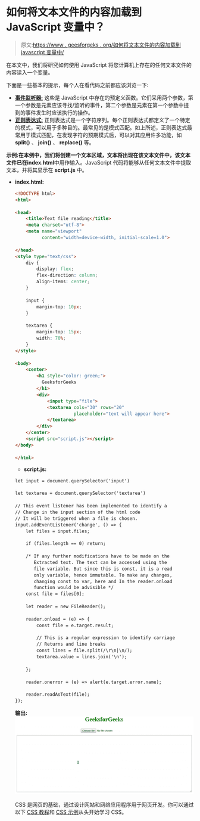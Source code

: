 # 如何将文本文件的内容加载到 JavaScript 变量中？

> 原文:[https://www . geesforgeks . org/如何将文本文件的内容加载到 javascript 变量中/](https://www.geeksforgeeks.org/how-to-load-the-contents-of-a-text-file-into-a-javascript-variable/)

在本文中，我们将研究如何使用 JavaScript 将您计算机上存在的任何文本文件的内容读入一个变量。

下面是一些基本的提示，每个人在看代码之前都应该浏览一下:

*   **[事件监听器:](https://www.geeksforgeeks.org/javascript-addeventlistener-with-examples/)** 这些是 JavaScript 中存在的预定义函数。它们采用两个参数，第一个参数是元素应该寻找/监听的事件，第二个参数是元素在第一个参数中提到的事件发生时应该执行的操作。
*   **[正则表达式:](https://www.geeksforgeeks.org/javascript-regular-expressions/)** 正则表达式是一个字符序列。每个正则表达式都定义了一个特定的模式，可以用于多种目的。最常见的是模式匹配。如上所述，正则表达式最常用于模式匹配，在发现字符的预期模式后，可以对其应用许多功能，如 **split()** 、 **join()** 、 **replace()** 等。

**示例:**在本例中，我们将创建一个文本区域，文本将出现在该文本文件中，该文本文件已在**index.html**中用作输入。JavaScript 代码将能够从任何文本文件中提取文本，并将其显示在 **script.js** 中。

*   **index.html:**

    ```html
    <!DOCTYPE html>
    <html>

    <head>
        <title>Text file reading</title>
        <meta charset="utf-8">
        <meta name="viewport" 
              content="width=device-width, initial-scale=1.0">

    </head>
    <style type="text/css">
        div {
            display: flex;
            flex-direction: column;
            align-items: center;
        }

        input {
            margin-top: 10px;
        }

        textarea {
            margin-top: 15px;
            width: 70%;
        }
    </style>

    <body>
        <center>
            <h1 style="color: green;">
              GeeksforGeeks
            </h1>
            <div>
                <input type="file">
                <textarea cols="30" rows="20" 
                          placeholder="text will appear here">
                </textarea>
            </div>
        </center>
        <script src="script.js"></script>
    </body>

    </html>
    ```

    *   **script.js:**

    ```html
    let input = document.querySelector('input')

    let textarea = document.querySelector('textarea')

    // This event listener has been implemented to identify a
    // Change in the input section of the html code
    // It will be triggered when a file is chosen.
    input.addEventListener('change', () => {
        let files = input.files;

        if (files.length == 0) return;

        /* If any further modifications have to be made on the
           Extracted text. The text can be accessed using the 
           file variable. But since this is const, it is a read 
           only variable, hence immutable. To make any changes, 
           changing const to var, here and In the reader.onload 
           function would be advisible */
        const file = files[0];

        let reader = new FileReader();

        reader.onload = (e) => {
            const file = e.target.result;

            // This is a regular expression to identify carriage 
            // Returns and line breaks
            const lines = file.split(/\r\n|\n/);
            textarea.value = lines.join('\n');

        };

        reader.onerror = (e) => alert(e.target.error.name);

        reader.readAsText(file);
    });
    ```

    **输出:** ![](img/4c1a686b2a36fbb91b6a13e0a75fc182.png)

    CSS 是网页的基础，通过设计网站和网络应用程序用于网页开发。你可以通过以下 [CSS 教程](https://www.geeksforgeeks.org/css-tutorials/)和 [CSS 示例](https://www.geeksforgeeks.org/css-examples/)从头开始学习 CSS。